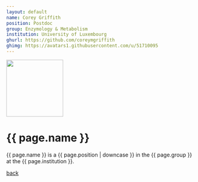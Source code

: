 ```yaml
---
layout: default
name: Corey Griffith
position: Postdoc
group: Enzymology & Metabolism
institution: University of Luxembourg
ghurl: https://github.com/coreymgriffith
ghimg: https://avatars1.githubusercontent.com/u/51710095
---
```


<a href="{{ page.ghurl }}"><img src="{{ page.ghimg }}" height="150px"/></a>

# {{ page.name }}

{{ page.name }} is a {{ page.position | downcase }} in the {{ page.group }} at the {{ page.institution }}.

<a href="{{ site.baseurl }}">back</a>
